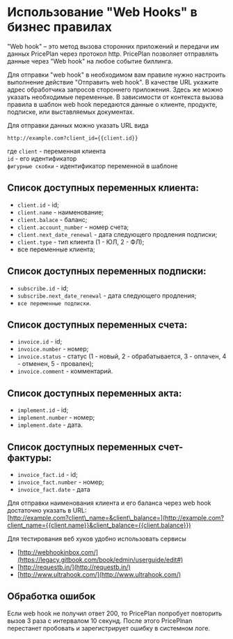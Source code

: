 # Использование "Web Hooks" в бизнес правилах

"Web hook" – это метод вызова сторонних приложений и передачи им данных PricePlan через протокол http. PricePlan позволяет отправлять данные через "Web hook" на любое событие биллинга.

Для отправки "web hook" в необходимом вам правиле нужно настроить выполнение действие "Отправить web hook". В качестве URL укажите адрес обработчика запросов стороннего приложения. Здесь же можно указать необходимые переменные. В зависимости от контекста вызова правила в шаблон web hook передаются данные о клиенте, продукте, подписке, или выставляемых документах.

Для отправки данных можно указать URL вида

`http://example.com?client_id={{client.id}}`

где `client` - переменная клиента  
`id` - его идентификатор  
`фигурные скобки` - идентификатор переменной в шаблоне

## Список доступных переменных клиента:

* `client.id`  - id;
* `client.name`  - наименование;
* `client.balace`  - баланс;
* `client.account_number`  - номер счета;
* `client.next_date_renewal`  - дата следующего продления подписки;
* `client.type`  - тип клиента \(1 - ЮЛ, 2 - ФЛ\);
* все переменные клиента;

## Список доступных переменных подписки:

* `subscribe.id`  - id;
* `subscribe.next_date_renewal`  - дата следующего продления;
* `все переменные подписки`.

## Список доступных переменных счета:

* `invoice.id`  - id;
* `invoice.number`  - номер;
* `invoice.status`  - статус \(1 - новый, 2 - обрабатывается, 3 - оплачен, 4 - отменен, 5 - провален\);
* `invoice.comment`  - комментарий.

## Список доступных переменных акта:

* `implement.id`  - id;
* `implement.number`  - номер;
* `implement.date`  - дата.

## Список доступных переменных счет-фактуры:

* `invoice_fact.id`  - id;
* `invoice_fact.number`  - номер;
* `invoice_fact.date`  - дата  

Для отправки наименования клиента и его баланса через web hook достаточно указать в URL:  
[http://example.com?client\_name=&client\_balance=](http://example.com?client_name={{client.name}}&client_balance={{client.balance}})

Для тестирования веб хуков удобно использовать сервисы

* [http://webhookinbox.com/](https://legacy.gitbook.com/book/edmin/userguide/edit#)
* [http://requestb.in/](http://requestb.in/) 
* [http://www.ultrahook.com/](http://www.ultrahook.com/)

## Обработка ошибок

Если web hook не получил ответ 200, то PricePlan попробует повторить вызов 3 раза с интервалом 10 секунд. После этого PricePlnan перестанет пробовать и зарегистрирует ошибку в системном логе.

